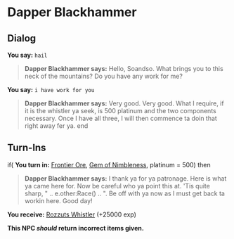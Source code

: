 # Dapper Blackhammer
## Dialog

**You say:** `hail`



>**Dapper Blackhammer says:** Hello, Soandso. What brings you to this neck of the mountains? Do you have any work for me?

**You say:** `i have work for you`



>**Dapper Blackhammer says:** Very good. Very good. What I require, if it is the whistler ya seek, is 500 platinum and the two components necessary. Once I have all three, I will then commence ta doin that right away fer ya.
end

## Turn-Ins



if( **You turn in:** [Frontier Ore](/item/12880), [Gem of Nimbleness](/item/6552), platinum = 500) then


>**Dapper Blackhammer says:** I thank ya for ya patronage. Here is what ya came here for. Now be careful who ya point this at. 'Tis quite sharp, " .. e.other:Race() .. ". Be off with ya now as I must get back ta workin here. Good day!


 **You receive:**  [Rozzuts Whistler](/item/6551) (+25000 exp)

**This NPC *should* return incorrect items given.**





